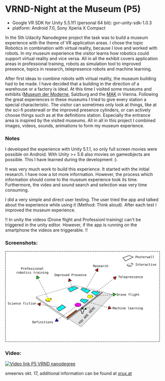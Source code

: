 # VRND-Night at the Museum (P5)

* Google VR SDK for Unity 5.5.1f1 (personal 64 bit): gvr-unity-sdk-1.0.3
* platform: Android 7.0, Sony Xperia X Compact


In the 5th Udacity Nanodegree project the task was to build a museum experience with the theme of VR application areas.
I chose the topic Robotics in combination with virtual reality, because I love and worked with robots. 
In my museum experience the visitor learns how robotics could support virtual reality and vice versa. 
All in all the exhibit covers application areas in professional training, robots as simulation tool to improved
presence, topics in research, telepresence robots and machine learning. 

After first ideas to combine robots with virtual reality, the museum building had to be made. I have decided that a building in the direction of a 
warehouse or a factory is ideal. At this time I visited some museums and exhibits ([Museum der Moderne](http://www.museumdermoderne.at/), Salzburg and the [MAK](http://www.mak.at/hello_robot) in Vienna.
Following the great experiences in these museums I tried to give every station a special characteristic. 
The visitor can sometimes only look at things, like at the sci-fi posterwall or the improved presence cylinders, or can actively choose things such as at the definitions station. 
Especially the entrance area is inspired by the visited museums. 
All in all in this project I combined images, videos, sounds, animations to form my museum experience. 


### Notes
I developed the experience with Unity 5.1.1, so only full screen movies were possible on Android. With Unity >= 5.6 also movies on gameobjects are possible. 
This I have learned during the development :). 

It was very much work to build this experience. It started with the initial research. 
I have now a lot more information. 
However, the process which information should come to the museum experience took its time.
Furthermore, the video and sound search and selection was very time consuming.

I did a very simple and direct user testing. 
The user tried the app and talked about the experience while using it (Method: Think aloud). 
After each test I improved the museum experience. 

!! In unity the videos (Drone flight and Professionl training) can't be triggered in the unity editor. However, if the app is running on the smartphone the videos are triggerable. !!

### Screenshots:
![P5 Screenshot 1](https://github.com/smeerws/VRND-NightattheMuseum/blob/master/Assets/Textures/floorplan-v2.png)

### Video:
[![Video link P5 VRND nanodegree](http://img.youtube.com/vi/4S7aneXMAQU/0.jpg)](https://www.youtube.com/embed/4S7aneXMAQU)

smeerws okt. 17, additional information can be found at <a href="http://www.xrux.at#p5">xrux.at</a>
